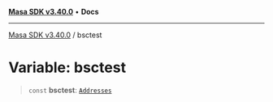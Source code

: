 [**Masa SDK v3.40.0**](../README.md) • **Docs**

***

[Masa SDK v3.40.0](../globals.md) / bsctest

# Variable: bsctest

> `const` **bsctest**: [`Addresses`](../interfaces/Addresses.md)
